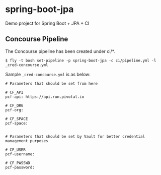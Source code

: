 # spring-boot-jpa
Demo project for Spring Boot + JPA + CI


## Concourse Pipeline

The Concourse pipeline has been created under ci/*.

```
$ fly -t bosh set-pipeline -p spring-boot-jpa -c ci/pipeline.yml -l _cred-concourse.yml

```

Sample `_cred-concourse.yml` is as below:

```
# Parameters that should be set from here

# CF_API
pcf-api: https://api.run.pivotal.io

# CF_ORG
pcf-org: 

# CF_SPACE
pcf-space: 


# Parameters that should be set by Vault for better credential management purposes

# CF_USER
pcf-username: 

# CF_PASSWD
pcf-password: 
```